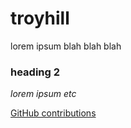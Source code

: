 # troyhill


lorem ipsum blah blah blah


### heading 2

*lorem ipsum etc*

[GitHub contributions](https://resume.github.io/?troyhill)


